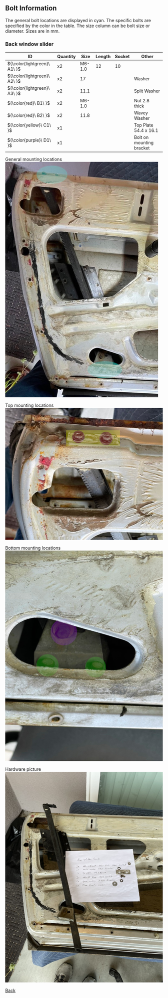 ## Bolt Information
The general bolt locations are displayed in cyan.  The specific bolts are specified by the color in the table. The size column can be bolt size or diameter.  Sizes are in mm.
### Back window slider
|ID|Quantity|Size|Length|Socket|Other|
|--|--------|----|------|------|-----|
|${\color{lightgreen}\ A1\ }$|x2|M6-1.0|12|10||
|${\color{lightgreen}\ A2\ }$|x2|17|||Washer|
|${\color{lightgreen}\ A3\ }$|x2|11.1|||Split Washer|
|${\color{red}\ B1\ }$|x2|M6-1.0|||Nut 2.8 thick|
|${\color{red}\ B2\ }$|x2|11.8|||Wavey Washer|
|${\color{yellow}\ C1\ }$|x1||||Top Plate 54.4 x 16.1|
|${\color{purple}\ D1\ }$|x1||||Bolt on mounting bracket|


General mounting locations  
![Rear slider](../../Images/Door/reartrack.jpeg)  

Top mounting locations  
![Top Rear slider](../../Images/Door/reartracktop.jpeg)  

Bottom mounting locations  
![Bottom Rear slider](../../Images/Door/reartrackbottom.jpeg)  

Hardware picture  
![Hardware](../../Images/Door/reartrackinfo.jpeg)  

[Back](../DoorHardware.md)